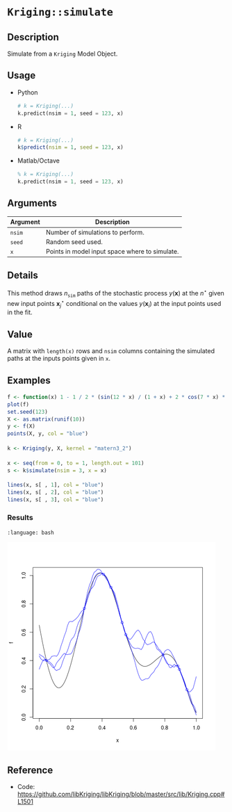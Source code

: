 # `Kriging::simulate`


## Description

Simulate from a `Kriging` Model Object.


## Usage

* Python
    ```python
    # k = Kriging(...)
    k.predict(nsim = 1, seed = 123, x)
    ```
* R
    ```r
    # k = Kriging(...)
    k$predict(nsim = 1, seed = 123, x)
    ```
* Matlab/Octave
    ```octave
    % k = Kriging(...)
    k.predict(nsim = 1, seed = 123, x)
    ```


## Arguments

Argument      |Description
------------- |----------------
`nsim`     |     Number of simulations to perform.
`seed`     |     Random seed used.
`x`     |     Points in model input space where to simulate.


## Details

This method draws $n_{\texttt{sim}}$ paths of the stochastic process
$y(\mathbf{x})$ at the $n^\star$ given new input points
$\mathbf{x}^\star_j$ conditional on the values $y(\mathbf{x}_i)$ at
the input points used in the fit.

## Value

A matrix with `length(x)` rows and `nsim` columns containing the
simulated paths at the inputs points given in `x`.


## Examples

```r
f <- function(x) 1 - 1 / 2 * (sin(12 * x) / (1 + x) + 2 * cos(7 * x) * x^5 + 0.7)
plot(f)
set.seed(123)
X <- as.matrix(runif(10))
y <- f(X)
points(X, y, col = "blue")

k <- Kriging(y, X, kernel = "matern3_2")

x <- seq(from = 0, to = 1, length.out = 101)
s <- k$simulate(nsim = 3, x = x)

lines(x, s[ , 1], col = "blue")
lines(x, s[ , 2], col = "blue")
lines(x, s[ , 3], col = "blue")
```

### Results
```{literalinclude} ../functions/examples/simulate.Kriging.md.Rout
:language: bash
```
![](../functions/examples/simulate.Kriging.md.png)


## Reference

* Code: <https://github.com/libKriging/libKriging/blob/master/src/lib/Kriging.cpp#L1501>


